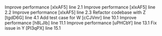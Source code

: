 Improve performance [xlxAF5] line 2.1
Improve performance [xlxAF5] line 2.2
Improve performance [xlxAF5] line 2.3
Refactor codebase with Z [tgdD6G] line 4.1
Add test case for W [cCJVmr] line 10.1
Improve performance [h8LJlb] line 11.1
Improve performance [uPHCbY] line 13.1
Fix issue in Y [PI3qPX] line 15.1
